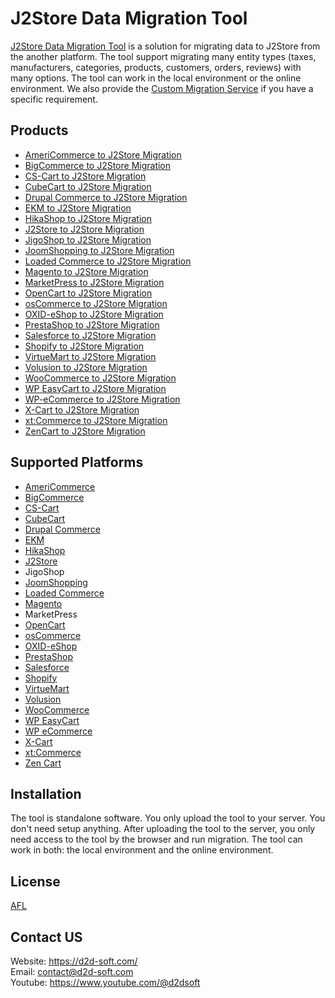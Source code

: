 # J2Store Data Migration Tool
[J2Store Data Migration Tool](https://d2d-soft.com/40-j2store-migration) is a solution for migrating data to J2Store from the another platform. The tool support migrating many entity types (taxes, manufacturers, categories, products, customers, orders, reviews) with many options. The tool can work in the local environment or the online environment. We also provide the [Custom Migration Service](https://d2d-soft.com/migration-services/296-data-migration-customization.html) if you have a specific requirement. 

## Products
- [AmeriCommerce to J2Store Migration](https://d2d-soft.com/j2store-migration/768-7245-americommerce-to-j2store-migration-tool.html#/72-entities-1000)
- [BigCommerce to J2Store Migration](https://d2d-soft.com/j2store-migration/532-2227-bigcommerce-to-j2store-migration-tool.html#/72-entities-1000)
- [CS-Cart to J2Store Migration](https://d2d-soft.com/j2store-migration/529-2217-cs-cart-to-j2store-migration-tool.html#/72-entities-1000)
- [CubeCart to J2Store Migration](https://d2d-soft.com/j2store-migration/516-2152-cubecart-to-j2store-migration-tool.html#/72-entities-1000)
- [Drupal Commerce to J2Store Migration](https://d2d-soft.com/j2store-migration/530-drupal-commerce-to-j2store-migration-service.html)
- [EKM to J2Store Migration](https://d2d-soft.com/j2store-migration/822-7797-ekm-to-j2store-migration-tool.html#/72-entities-1000)
- [HikaShop to J2Store Migration](https://d2d-soft.com/j2store-migration/533-2232-hikashop-to-j2store-migration-tool.html#/72-entities-1000)
- [J2Store to J2Store Migration](https://d2d-soft.com/j2store-migration/534-2237-j2store-to-j2store-migration-tool.html#/72-entities-1000)
- [JigoShop to J2Store Migration](https://d2d-soft.com/j2store-migration/541-2262-jigoshop-to-j2store-migration-tool.html#/72-entities-1000)
- [JoomShopping to J2Store Migration](https://d2d-soft.com/j2store-migration/591-2502-joomshopping-to-j2store-migration-tool.html#/72-entities-1000)
- [Loaded Commerce to J2Store Migration](https://d2d-soft.com/j2store-migration/517-2157-loaded-to-j2store-migration-tool.html#/72-entities-1000)
- [Magento to J2Store Migration](https://d2d-soft.com/j2store-migration/518-2162-magento-to-j2store-migration-tool.html#/72-entities-1000)
- [MarketPress to J2Store Migration](https://d2d-soft.com/j2store-migration/566-2382-marketpress-to-j2store-migration-tool.html#/72-entities-1000)
- [OpenCart to J2Store Migration](https://d2d-soft.com/j2store-migration/519-2167-opencart-to-j2store-migration-tool.html#/72-entities-1000)
- [osCommerce to J2Store Migration](https://d2d-soft.com/j2store-migration/520-2172-oscommerce-to-j2store-migration-tool.html#/72-entities-1000)
- [OXID-eShop to J2Store Migration](https://d2d-soft.com/j2store-migration/521-2177-oxid-eshop-to-j2store-migration-tool.html#/72-entities-1000)
- [PrestaShop to J2Store Migration](https://d2d-soft.com/j2store-migration/522-2182-prestashop-to-j2store-migration-tool.html#/72-entities-1000)
- [Salesforce to J2Store Migration](https://d2d-soft.com/j2store-migration/716-6704-salesforce-to-j2store-migration-tool.html#/72-entities-1000)
- [Shopify to J2Store Migration](https://d2d-soft.com/j2store-migration/531-2222-shopify-to-j2store-migration-tool.html#/72-entities-1000)
- [VirtueMart to J2Store Migration](https://d2d-soft.com/j2store-migration/523-2187-virtuemart-to-j2store-migration-tool.html#/72-entities-1000)
- [Volusion to J2Store Migration](https://d2d-soft.com/j2store-migration/639-5901-volusion-to-j2store-migration-tool.html#/72-entities-1000)
- [WooCommerce to J2Store Migration](https://d2d-soft.com/j2store-migration/524-2192-woocommerce-to-j2store-migration-tool.html#/72-entities-1000)
- [WP EasyCart to J2Store Migration](https://d2d-soft.com/j2store-migration/665-6176-wpeasycart-to-j2store-migration-tool.html#/72-entities-1000)
- [WP-eCommerce to J2Store Migration](https://d2d-soft.com/j2store-migration/525-2197-wp-ecommerce-to-j2store-migration-tool.html#/72-entities-1000)
- [X-Cart to J2Store Migration](https://d2d-soft.com/j2store-migration/526-2202-x-cart-to-j2store-migration-tool.html#/72-entities-1000)
- [xt:Commerce to J2Store Migration](https://d2d-soft.com/j2store-migration/527-2207-xtcommerce-to-j2store-migration-tool.html#/72-entities-1000)
- [ZenCart to J2Store Migration](https://d2d-soft.com/j2store-migration/528-2212-zencart-to-j2store-migration-tool.html#/72-entities-1000)

## Supported Platforms
- [AmeriCommerce](https://www.americommerce.com/)
- [BigCommerce](https://www.bigcommerce.com/)
- [CS-Cart](https://www.cs-cart.com/)
- [CubeCart](https://www.cubecart.com/)
- [Drupal Commerce](https://drupalcommerce.org/)
- [EKM](https://www.ekm.com/)
- [HikaShop](https://www.hikashop.com/)
- [J2Store](https://www.j2store.org/)
- JigoShop
- [JoomShopping](https://extensions.joomla.org/extension/joomshopping/)
- [Loaded Commerce](https://loadedcommerce.com/)
- [Magento](https://magento.com/)
- MarketPress
- [OpenCart](https://www.opencart.com/)
- [osCommerce](https://www.oscommerce.com/)
- [OXID-eShop](https://www.oxid-esales.com)
- [PrestaShop](https://www.prestashop.com)
- [Salesforce](https://www.salesforce.com/)
- [Shopify](https://www.shopify.com/)
- [VirtueMart](https://virtuemart.net/)
- [Volusion](https://volusion.com/)
- [WooCommerce](https://woocommerce.com/)
- [WP EasyCart](https://www.wpeasycart.com/)
- [WP eCommerce](https://wpecommerce.org/)
- [X-Cart](https://www.x-cart.com/)
- [xt:Commerce](https://www.xt-commerce.com/)
- [Zen Cart](https://www.zen-cart.com/)

## Installation
The tool is standalone software. You only upload the tool to your server. You don't need setup anything. After uploading the tool to the server, you only need access to the tool by the browser and run migration. The tool can work in both: the local environment and the online environment.

## License

[AFL](https://d2d-soft.com/license/AFL.txt)

## Contact US
Website: https://d2d-soft.com/ \
Email: contact@d2d-soft.com \
Youtube: https://www.youtube.com/@d2dsoft 